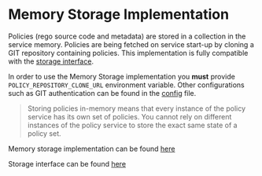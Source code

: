 # Memory Storage Implementation

Policies (rego source code and metadata) are stored in a collection in the service memory.
Policies are being fetched on service start-up by cloning a GIT repository
containing policies. This implementation is fully compatible with the [storage
interface](../internal/service/policy/storage.go).

In order to use the Memory Storage implementation you **must** provide 
`POLICY_REPOSITORY_CLONE_URL` environment variable. Other configurations 
such as GIT authentication can be found in the [config](../internal/config/config.go) file.

> Storing policies in-memory means that every instance of the policy service has 
> its own set of policies. You cannot rely on different instances of the policy service
> to store the exact same state of a policy set.


Memory storage implementation can be found [here](../internal/storage/memory/storage.go)

Storage interface can be found [here](../internal/service/policy/storage.go)